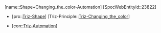 ﻿---
type: TrizContradiction
aliases:
- Shape+Changing_the_color-Automation
license: CC BY-SA 4.0
copyright: https://github.com/SpocWeb
IsDeleted: false
IsReadOnly: false
Confidential: public
tags: 
- Triz/Contradiction
---
[name::Shape+Changing_the_color-Automation]
[SpocWebEntityId::23822]
+ [pro::[Triz-Shape](tech/Triz/Parameter/Triz-Shape.md)]
[Triz-Principle::[Triz-Changing_the_color](tech/Triz/Principle/Triz-Changing_the_color.md)]
- [con::[Triz-Automation](tech/Triz/Parameter/Triz-Automation.md)]


